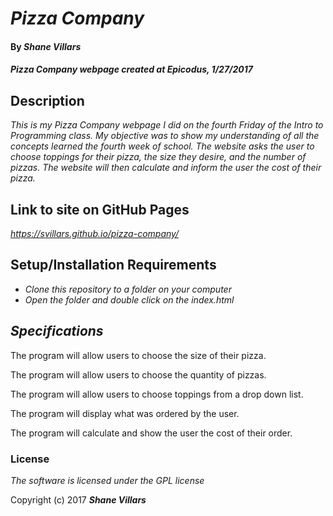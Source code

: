 # _Pizza Company_

#### By _**Shane Villars**_

#### _Pizza Company webpage created at Epicodus, 1/27/2017_

## Description

_This is my Pizza Company webpage I did on the fourth Friday of the Intro to Programming class. My objective was to show my understanding of all the concepts learned the fourth week of school. The website asks the user to choose toppings for their pizza, the size they desire, and the number of pizzas. The website will then calculate and inform the user the cost of their pizza._

## Link to site on GitHub Pages

_https://svillars.github.io/pizza-company/_

## Setup/Installation Requirements

* _Clone this repository to a folder on your computer_
* _Open the folder and double click on the index.html_

## _Specifications_

The program will allow users to choose the size of their pizza.

The program will allow users to choose the quantity of pizzas.

The program will allow users to choose toppings from a drop down list.

The program will display what was ordered by the user.

The program will calculate and show the user the cost of their order.

### License

*The software is licensed under the GPL license*

Copyright (c) 2017 **_Shane Villars_**
